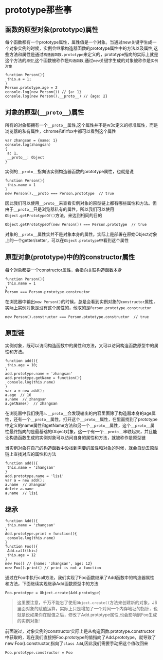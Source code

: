 # prototype那些事

函数的原型对象(prototype)属性
-
每个函数都有一个prototype属性，属性值是一个对象。当通过new关键字生成一个对象实例的时候，实例会继承构造器函数的prototype属性中的方法以及属性,这些方法和属性是通过`构造器函数.prototype`来定义的，prototype指向的实际上就是这个方法的`原型`,这个函数被称作是`构造函数`,通过`new`关键字生成的对象被称作是`实例对象`
```
function Person(){
 this.a = 1;
}
Person.prototype.age = 2
console.log(new Person()) // {a: 1}
console.log(new Person().__proto__) // {age: 2}
```

对象的原型(`__proto__`)属性
-
所有的对象都拥有一个`__proto__`属性,这个属性并不是w3c定义的标准属性，而是浏览器的私有属性，chrome和firfox中都可以看到这个属性
```
var zhangsan = {name: 1}
console.log(zhangsan)
{
 a: 1,
 __proto__: Object
}
```
实例的`__proto__`指向该实例构造器函数的prototype属性，也就是说
```
function Person(){
 this.name = 1
}
new Person().__proto === Person.prototype  // true
```
因此我们可以使用`__proto__`来查看实例对象的原型链上都有哪些属性和方法。但由于`__proto__`只是浏览器私有的属性，所以我们可以使用`Object.getPrototypeOf()`方法，来达到相同的目的
```
Object.getPrototypeOf(new Person()) === Person.prototype  // true
```
对象的`__proto__`属性实并不是对象本身的属性，实际上是部署在原始Object对象上的一个getter/setter，可以在`Object.prototype`中看到这个属性

原型对象(prototype)中的的constructor属性
-
每个对象都要一个constructor属性，会指向关联构造函数本身
```
function Person(){
 this.name = 1
}
Person === Person.prototype.constructor
```
在浏览器中输出`new Person()`的时候，总是会看到实例对象的`constructor`属性，实际上实例对象是没有这个属性的，他取的是`Person.prototype.constructor`
```
new Person().constructor === Person.ptototype.constructor  // true
```

原型链
-
实例对象，既可以访问构造函数中的属性和方法，又可以访问构造函数原型中的属性和方法。
```
function add(){
 this.age = 10;
}
add.prototype.name = 'zhangsan'
add.prototype.getName = function(){
 console.log(this.name)
}
var a = new add();
a.age  // 10
a.name  // zhangsan
a.getName()  // zhangsan
```
在浏览器中我们使用`a.__proto__`会发现输出的内容里面除了构造器本身的age属性，还有一个`__proto__`属性，打开这个`__proto__`属性，在里面找到了prototype中定义的name属性和getName方法和另一个`__proto__`属性，这个`__proto__`属性最终指向的是最基础的Object对象，这一个有一个`__proto__`串联起来，并且能让构造函数生成的实例对象可以访问自身的属性和方法，就被称作是原型链

当实例对象在自己的构造函数中没找到需要的属性和对象的时候，就会自动去原型链上查找对应的属性和方法
```
function add(){
 this.name = 'zhangsan'
}
add.prototype.name = 'lisi'
var a = new add();
a.name  // zhangsan
delete a.name
a.name  // lisi
```

继承
-
```
function Add(){
 this.name = 'zhangsan'
}
Add.prototype.print = function(){
 console.log(this.name)
}
function Foo(){
 Add.call(this)
 this.age = 12
}
new Foo() // {name: 'zhangsan', age: 12}
new Foo().print() // print is not a function
```
通过在Foo中执行call方法，我们实现了Foo函数继承了Add函数中的构造器属性和方法，下面继续实现继承Add函数原型中的方法
```
Foo.prototype = Object.create(Add.prototype)
```
> 这里要注意，千万不能忘了使用`Object.create()`方法来创建新的对象，JS里面对象的赋值运算，实际上只是增加了一个对同一个内存地址的指针，也就是说如果你在赋值之后，修改了Add.prototype属性,也会影响到Foo生成的实例对象!

前面说过，对象实例的constructor实际上是从构造函数.prototype.constructor中获取的，现在我们直接把Foo.prototype的值指向了Add.prototype，就导致了new Foo().constructor,指向了`class Add`,因此我们需要手动把这个值改回来
```
Foo.prototype.constructor = Foo
```